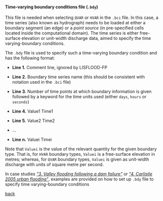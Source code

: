 #### Time-varying boundary conditions file (`.bdy`)

This file is needed when selecting `QVAR` or `HVAR` in the `.bci` file. In this case, a time series (also known as hydrograph) needs to be loaded at either a boundary segment (an edge) or a *point source* (in pre-specified cells located inside the computational domain). The time series is either free-surface elevation or unit-width discharge data, aimed to specify the time varying-boundary conditions. 

The `.bdy` file is used to specify such a time-varying boundary condition and has the following format:

- **Line 1.** Comment line, ignored by LISFLOOD-FP

- **Line 2.** Boundary time series name (this should be consistent with notation used in the `.bci` file)

- **Line 3.** Number of time points at which boundary information is given followed by a keyword for the time units used (either `days`, `hours` or `seconds`)

- **Line 4.** Value1 Time1

- **Line 5.** Value2 Time2

- ...

- **Line n.** Valuei Timei


Note that `Valuei` is the value of the relevant quantity for the given boundary type. That is, for `HVAR` boundary types, `Valuei` is a free-surface elevation in metres; whereas, for `QVAR` boundary types, `Valuei` is given as unit-width discharge with units of square metre per second.

In case studies [_"3. Valley flooding following a dam failure"_](/EnvAcy5.md) or [_"4. Carlistle 2005 urban flooding"_](/Carlistle_flooding.md), examples are provided on how to set up `.bdy` file to specify time varying-boundary conditions


[back](/Merewether1.md)
